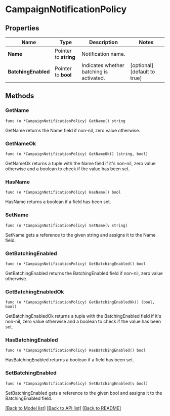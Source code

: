 # CampaignNotificationPolicy

## Properties

Name | Type | Description | Notes
------------ | ------------- | ------------- | -------------
**Name** | Pointer to **string** | Notification name. | 
**BatchingEnabled** | Pointer to **bool** | Indicates whether batching is activated. | [optional] [default to true]

## Methods

### GetName

`func (o *CampaignNotificationPolicy) GetName() string`

GetName returns the Name field if non-nil, zero value otherwise.

### GetNameOk

`func (o *CampaignNotificationPolicy) GetNameOk() (string, bool)`

GetNameOk returns a tuple with the Name field if it's non-nil, zero value otherwise
and a boolean to check if the value has been set.

### HasName

`func (o *CampaignNotificationPolicy) HasName() bool`

HasName returns a boolean if a field has been set.

### SetName

`func (o *CampaignNotificationPolicy) SetName(v string)`

SetName gets a reference to the given string and assigns it to the Name field.

### GetBatchingEnabled

`func (o *CampaignNotificationPolicy) GetBatchingEnabled() bool`

GetBatchingEnabled returns the BatchingEnabled field if non-nil, zero value otherwise.

### GetBatchingEnabledOk

`func (o *CampaignNotificationPolicy) GetBatchingEnabledOk() (bool, bool)`

GetBatchingEnabledOk returns a tuple with the BatchingEnabled field if it's non-nil, zero value otherwise
and a boolean to check if the value has been set.

### HasBatchingEnabled

`func (o *CampaignNotificationPolicy) HasBatchingEnabled() bool`

HasBatchingEnabled returns a boolean if a field has been set.

### SetBatchingEnabled

`func (o *CampaignNotificationPolicy) SetBatchingEnabled(v bool)`

SetBatchingEnabled gets a reference to the given bool and assigns it to the BatchingEnabled field.


[[Back to Model list]](../README.md#documentation-for-models) [[Back to API list]](../README.md#documentation-for-api-endpoints) [[Back to README]](../README.md)


